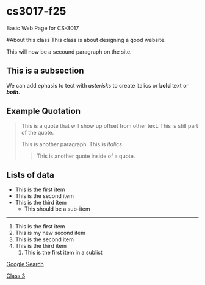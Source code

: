 # cs3017-f25
Basic Web Page for CS-3017

#About this class
This class is about designing a good website.

This will now be a secound paragraph on the site.

## This is a subsection
We can add ephasis to tect with *asterisks* to create italics or **bold** text or ***both***. 

## Example Quotation
> This is a quote that will show up offset from other text.
> This is still part of the quote.
>
> This is another paragraph. This is *italics*
>
> >This is another quote inside of a quote.

## Lists of data

+ This is the first item
+ This is the second item
+ This is the third item
    + This should be a sub-item

-----------------------------------------------------------------
  
1. This is the first item
2. This is my new second item
3. This is the second item
4. This is the third item
     1. This is the first item in a sublist

[Google Search](https://google.com)

[Class 3](class3) 
